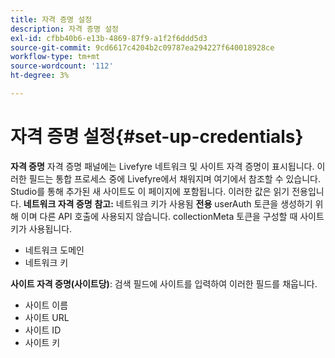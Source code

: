 ```yaml
---
title: 자격 증명 설정
description: 자격 증명 설정
exl-id: cfbb40b6-e13b-4869-87f9-a1f2f6ddd5d3
source-git-commit: 9cd6617c4204b2c09787ea294227f640018928ce
workflow-type: tm+mt
source-wordcount: '112'
ht-degree: 3%

---
```


# 자격 증명 설정{#set-up-credentials}

**자격 증명** 자격 증명 패널에는 Livefyre 네트워크 및 사이트 자격 증명이 표시됩니다. 이러한 필드는 통합 프로세스 중에 Livefyre에서 채워지며 여기에서 참조할 수 있습니다. Studio를 통해 추가된 새 사이트도 이 페이지에 포함됩니다. 이러한 값은 읽기 전용입니다.
**네트워크 자격 증명** **참고:** 네트워크 키가 사용됨 **전용** userAuth 토큰을 생성하기 위해 이며 다른 API 호출에 사용되지 않습니다. collectionMeta 토큰을 구성할 때 사이트 키가 사용됩니다.

* 네트워크 도메인
* 네트워크 키

**사이트 자격 증명(사이트당)**: 검색 필드에 사이트를 입력하여 이러한 필드를 채웁니다.

* 사이트 이름
* 사이트 URL
* 사이트 ID
* 사이트 키
